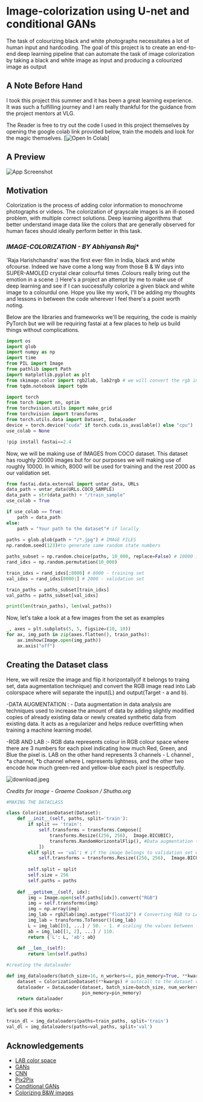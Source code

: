 
# Image-colorization using U-net and conditional GANs

The task of colourizing black and white photographs necessitates a lot of human input and hardcoding.
The goal of this project is to create an end-to-end deep learning pipeline that can automate the task of image colorization by taking a black and white image as input and producing a colourized image as output


## A Note Before Hand
I took this project this summer and it has been a great learning experience. It was such a fulfilling journey and I am really thankful for the guidance from the project mentors at VLG.

The Reader is free to try out the code I used in this project themselves by opening the google colab link provided below, train the models and look for the magic themselves.
[![Open In Colab](https://colab.research.google.com/assets/colab-badge.svg)]
## A Preview

![App Screenshot](https://via.placeholder.com/468x300?text=App+Screenshot+Here)


## Motivation

Colorization is the process of adding color information to monochrome photographs or videos. The colorization of grayscale images is an ill-posed problem, with multiple correct solutions. Deep learning algorithms that better understand image data like the colors that are generally observed for human faces should ideally perform better in this task.


### *IMAGE-COLORIZATION - BY Abhiyansh Raj** 
'Raja Harishchandra' was the first ever film in India, black and white  ofcourse. Indeed we have come a long way from those B & W days into SUPER-AMOLED crystal clear colourful times .Colours really bring out the emotion in a scene :)
Here's a project an attempt by me to make use of deep learning and see if I can successfully colorize a given black and white image to a colourdul one. 
Hope you like my work, I'll be adding my thoughts and lessons in between the code wherever I feel there's a point worth noting.

Below are the libraries and frameworks we'll be requiring, the code is mainly PyTorch but we will be requiring fastai at a few places to help us build things without complications.

```python
import os
import glob
import numpy as np
import time
from PIL import Image
from pathlib import Path
import matplotlib.pyplot as plt
from skimage.color import rgb2lab, lab2rgb # we will convert the rgb image into an LAB format 
from tqdm.notebook import tqdm 

import torch
from torch import nn, optim
from torchvision.utils import make_grid
from torchvision import transforms
from torch.utils.data import Dataset, DataLoader
device = torch.device("cuda" if torch.cuda.is_available() else "cpu")
use_colab = None
```

```python
!pip install fastai==2.4
```

Now, we will be making use of IMAGES from COCO dataset. This dataset has roughly 20000 images but for our purposes we will making use of roughly 10000.
In which, 8000 will be used for training and the rest 2000 as our validation set.

```python
from fastai.data.external import untar_data, URLs
data_path = untar_data(URLs.COCO_SAMPLE)
data_path = str(data_path) + "/train_sample"
use_colab = True
```
```python
if use_colab == True:
    path = data_path
else:
    path = "Your path to the dataset"# if locally
    
paths = glob.glob(path + "/*.jpg") # IMAGE FILES
np.random.seed(123)#to generate same random state numbers

paths_subset = np.random.choice(paths, 10_000, replace=False) # 10000 images out of 20000 randomly
rand_idxs = np.random.permutation(10_000)

train_idxs = rand_idxs[:8000] # 8000 - training set
val_idxs = rand_idxs[8000:] # 2000 - validation set

train_paths = paths_subset[train_idxs]
val_paths = paths_subset[val_idxs]

print(len(train_paths), len(val_paths))
```
Now, let's take a look at a few images from the set as examples

```python
_, axes = plt.subplots(5, 5, figsize=(10, 10))
for ax, img_path in zip(axes.flatten(), train_paths):
    ax.imshow(Image.open(img_path))
    ax.axis("off")
```

## Creating the Dataset class
Here, we will resize the image and flip it horizontally(if it belongs to traing set, data augmentation technique) and convert the RGB image read into Lab colorspace where will separate the input(L) and output(Target - a and b).

-DATA AUGMENTATION : -
Data augmentation in data analysis are techniques used to increase the amount of data by adding slightly modified copies of already existing data or newly created synthetic data from existing data. It acts as a regularizer and helps reduce overfitting when training a machine learning model.

-RGB AND LAB :- 
RGB data represents colour in RGB colour space where there are 3 numbers for each pixel indicating how much Red, Green, and Blue the pixel is.
LAB on the other hand represents 3 channels - L channel , *a channel, *b channel where L represents lightness, and the other two encode how much green-red and yellow-blue each pixel is respectfully.

![download.jpeg](https://drive.google.com/uc?id=1tyBE2lUHJL2Z-W9U66FFEplBFjvykBMD)

*Credits for image - Graeme Cookson / Shutha.org*


```python
#MAKING THE DATACLASS

class ColorizationDataset(Dataset):
    def __init__(self, paths, split='train'):
        if split == 'train':
            self.transforms = transforms.Compose([
                transforms.Resize((256, 256),  Image.BICUBIC),
                transforms.RandomHorizontalFlip(), #Data augmentation technique
            ])
        elif split == 'val': # if the image belongs to validation set we do not flip it
            self.transforms = transforms.Resize((256, 256),  Image.BICUBIC)
        
        self.split = split
        self.size = 256
        self.paths = paths
    
    def __getitem__(self, idx):
        img = Image.open(self.paths[idx]).convert("RGB")
        img = self.transforms(img)
        img = np.array(img)
        img_lab = rgb2lab(img).astype("float32") # Converting RGB to LAB colour space as told above
        img_lab = transforms.ToTensor()(img_lab)
        L = img_lab[[0], ...] / 50. - 1. # scaling the values between -1 and 1
        ab = img_lab[[1, 2], ...] / 110.
        return {'L': L, 'ab': ab}
    
    def __len__(self):
        return len(self.paths)

#creating the dataloader

def img_dataloaders(batch_size=16, n_workers=4, pin_memory=True, **kwargs):
    dataset = ColorizationDataset(**kwargs) # autocall to the dataset class
    dataloader = DataLoader(dataset, batch_size=batch_size, num_workers=n_workers,
                            pin_memory=pin_memory)
    return dataloader
```

let's see if this works:-

```python
train_dl = img_dataloaders(paths=train_paths, split='train')
val_dl = img_dataloaders(paths=val_paths, split='val')
```


## Acknowledgements

 - [LAB color space](http://shutha.org/node/851)
 - [GANs](https://jonathan-hui.medium.com/gan-whats-generative-adversarial-networks-and-its-application-f39ed278ef09)
 - [CNN](https://medium.com/@RaghavPrabhu/understanding-of-convolutional-neural-network-cnn-deep-learning-99760835f148)
 - [Pix2Pix](https://arxiv.org/pdf/1611.07004.pdf)
 - [Conditional GANs](https://jonathan-hui.medium.com/gan-cgan-infogan-using-labels-to-improve-gan-8ba4de5f9c3d)
 - [Colorizing B&W images](https://towardsdatascience.com/colorizing-black-white-images-with-u-net-and-conditional-gan-a-tutorial-81b2df111cd8)

